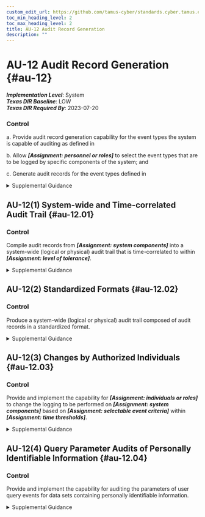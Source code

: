 ```yaml
---
custom_edit_url: https://github.com/tamus-cyber/standards.cyber.tamus.edu/tree/main/static/content/tamus.edu/TAMUS_profile.xml
toc_min_heading_level: 2
toc_max_heading_level: 2
title: AU-12 Audit Record Generation
description: ""
---
```


# AU-12 Audit Record Generation {#au-12}

_**Implementation Level**_: System\
_**Texas DIR Baseline**_: LOW\
_**Texas DIR Required By**_: 2023-07-20

### Control

a. Provide audit record generation capability for the event types the system is capable of auditing as defined in 

b. Allow _**[Assignment: personnel or roles]**_ to select the event types that are to be logged by specific components of the system; and

c. Generate audit records for the event types defined in 

<details>
  <summary>Supplemental Guidance</summary>

a. Provide audit record generation capability for the event types the system is capable of auditing as defined in 

b. Allow _**[Assignment: personnel or roles]**_ to select the event types that are to be logged by specific components of the system; and

c. Generate audit records for the event types defined in 

</details>

## AU-12(1) System-wide and Time-correlated Audit Trail {#au-12.01}

### Control

Compile audit records from _**[Assignment: system components]**_ into a system-wide (logical or physical) audit trail that is time-correlated to within _**[Assignment: level of tolerance]**_.

<details>
  <summary>Supplemental Guidance</summary>

Compile audit records from _**[Assignment: system components]**_ into a system-wide (logical or physical) audit trail that is time-correlated to within _**[Assignment: level of tolerance]**_.

</details>

## AU-12(2) Standardized Formats {#au-12.02}

### Control

Produce a system-wide (logical or physical) audit trail composed of audit records in a standardized format.

<details>
  <summary>Supplemental Guidance</summary>

Produce a system-wide (logical or physical) audit trail composed of audit records in a standardized format.

</details>

## AU-12(3) Changes by Authorized Individuals {#au-12.03}

### Control

Provide and implement the capability for _**[Assignment: individuals or roles]**_ to change the logging to be performed on _**[Assignment: system components]**_ based on _**[Assignment: selectable event criteria]**_ within _**[Assignment: time thresholds]**_.

<details>
  <summary>Supplemental Guidance</summary>

Provide and implement the capability for _**[Assignment: individuals or roles]**_ to change the logging to be performed on _**[Assignment: system components]**_ based on _**[Assignment: selectable event criteria]**_ within _**[Assignment: time thresholds]**_.

</details>

## AU-12(4) Query Parameter Audits of Personally Identifiable Information {#au-12.04}

### Control

Provide and implement the capability for auditing the parameters of user query events for data sets containing personally identifiable information.

<details>
  <summary>Supplemental Guidance</summary>

Provide and implement the capability for auditing the parameters of user query events for data sets containing personally identifiable information.

</details>

